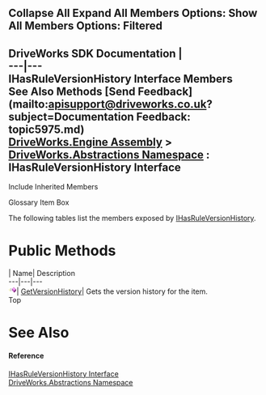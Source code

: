 Collapse All Expand All Members Options: Show All  Members Options: Filtered   
---  
DriveWorks SDK Documentation  |   
---|---  
IHasRuleVersionHistory Interface Members   
See Also Methods [Send Feedback](mailto:apisupport@driveworks.co.uk?subject=Documentation Feedback: topic5975.md)  
[DriveWorks.Engine Assembly](topic2156.md) > [DriveWorks.Abstractions Namespace](topic5939.md) : IHasRuleVersionHistory Interface  
---  
  
Include Inherited Members    


Glossary Item Box

The following tables list the members exposed by [IHasRuleVersionHistory](topic5975.md).

# Public Methods

| Name| Description  
---|---|---  
![ Method](dotnetimages/Method.gif)| [GetVersionHistory](topic5980.md)| Gets the version history for the item.   
Top

# See Also

#### Reference

[IHasRuleVersionHistory Interface](topic5975.md)   
[DriveWorks.Abstractions Namespace](topic5939.md)


